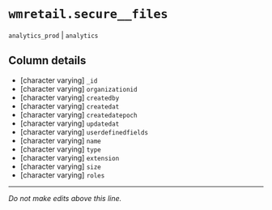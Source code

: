# `wmretail.secure__files`
`analytics_prod` | `analytics`

## Column details
* [character varying] `_id`
* [character varying] `organizationid`
* [character varying] `createdby`
* [character varying] `createdat`
* [character varying] `createdatepoch`
* [character varying] `updatedat`
* [character varying] `userdefinedfields`
* [character varying] `name`
* [character varying] `type`
* [character varying] `extension`
* [character varying] `size`
* [character varying] `roles`

-------------------------------------------------------------------------------
*Do not make edits above this line.*
